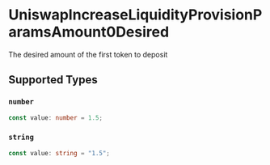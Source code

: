 # UniswapIncreaseLiquidityProvisionParamsAmount0Desired

The desired amount of the first token to deposit


## Supported Types

### `number`

```typescript
const value: number = 1.5;
```

### `string`

```typescript
const value: string = "1.5";
```

